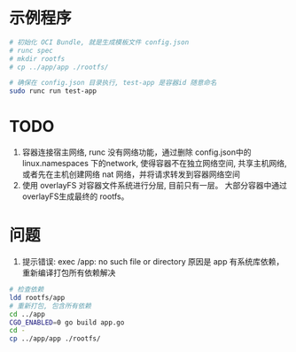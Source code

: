# 示例程序
```bash
# 初始化 OCI Bundle, 就是生成模板文件 config.json
# runc spec
# mkdir rootfs
# cp ../app/app ./rootfs/

# 确保在 config.json 目录执行, test-app 是容器id 随意命名
sudo runc run test-app
```

# TODO
1. 容器连接宿主网络, runc 没有网络功能，通过删除 config.json中的 linux.namespaces 下的network, 使得容器不在独立网络空间, 共享主机网络, 或者先在主机创建网络 nat 网络，并将请求转发到容器网络空间
2. 使用 overlayFS 对容器文件系统进行分层, 目前只有一层。 大部分容器中通过overlayFS生成最终的 rootfs。

# 问题
1. 提示错误: exec /app: no such file or directory
原因是 app 有系统库依赖，重新编译打包所有依赖解决
```bash
# 检查依赖
ldd rootfs/app
# 重新打包, 包含所有依赖
cd ../app
CGO_ENABLED=0 go build app.go
cd -
cp ../app/app ./rootfs/
```